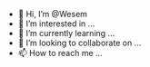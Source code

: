 - 👋 Hi, I’m @Wesem
- 👀 I’m interested in ...
- 🌱 I’m currently learning ...
- 💞️ I’m looking to collaborate on ...
- 📫 How to reach me ...

<!---
Wesem/Wesem is a ✨ special ✨ repository because its `README.md` (this file) appears on your GitHub profile.
You can click the Preview link to take a look at your changes.
--->
